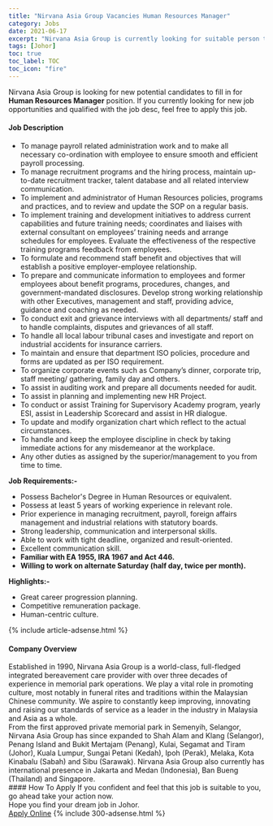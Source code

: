 ```yaml
---
title: "Nirvana Asia Group Vacancies Human Resources Manager" 
category: Jobs 
date: 2021-06-17 
excerpt: "Nirvana Asia Group is currently looking for suitable person to fill in the Human Resources Manager which based in Johor" 
tags: [Johor] 
toc: true 
toc_label: TOC 
toc_icon: "fire" 
--- 
```


<p>Nirvana Asia Group is looking for new potential candidates to fill in for <b>Human Resources Manager</b> position. If you currently looking for new job opportunities and qualified with the job desc, feel free to apply this job.
</p><div><div><h4>Job Description</h4></div><div><div><span><div><ul><li>To manage payroll related administration work and to make all necessary co-ordination with employee to ensure smooth and efficient payroll processing.</li><li>To manage recruitment programs and the hiring process, maintain up-to-date recruitment tracker, talent database and all related interview communication.</li><li>To implement and administrator of Human Resources policies, programs and practices, and to review and update the SOP on a regular basis.</li><li>To implement training and development initiatives to address current capabilities and future training needs; coordinates and liaises with external consultant on employees&#8217; training needs and arrange schedules for employees. Evaluate the effectiveness of the respective training programs feedback from employees.</li><li>To formulate and recommend staff benefit and objectives that will establish a positive employer-employee relationship.</li><li>To prepare and communicate information to employees and former employees about benefit programs, procedures, changes, and government-mandated disclosures. Develop strong working relationship with other Executives, management and staff, providing advice, guidance and coaching as needed.</li><li>To conduct exit and grievance interviews with all departments/ staff and to handle complaints, disputes and grievances of all staff.</li><li>To handle all local labour tribunal cases and investigate and report on industrial accidents for insurance carriers.</li><li>To maintain and ensure that department ISO policies, procedure and forms are updated as per ISO requirement.</li><li>To organize corporate events such as Company&#8217;s dinner, corporate trip, staff meeting/ gathering, family day and others.</li><li>To assist in auditing work and prepare all documents needed for audit.</li><li>To assist in planning and implementing new HR Project.</li><li>To conduct or assist Training for Supervisory Academy program, yearly ESI, assist in Leadership Scorecard and assist in HR dialogue.</li><li>To update and modify organization chart which reflect to the actual circumstances.</li><li>To handle and keep the employee discipline in check by taking immediate actions for any misdemeanor at the workplace.</li><li>Any other duties as assigned by the superior/management to you from time to time.</li></ul><div><strong>Job Requirements:-</strong></div><ul><li>Possess Bachelor's Degree in Human Resources or equivalent.</li><li>Possess at least 5 years of working experience in relevant role.</li><li>Prior experience in managing recruitment, payroll, foreign affairs management and industrial relations with statutory boards.</li><li>Strong leadership, communication and interpersonal skills.</li><li>Able to work with tight deadline, organized and result-oriented.</li><li>Excellent communication skill.</li><li><strong>Familiar with EA 1955, IRA 1967 and Act 446.</strong></li><li><strong>Willing to work on alternate Saturday (half day, twice per month).</strong></li></ul><div><strong>Highlights:-</strong></div><ul><li>Great career progression planning.</li><li>Competitive remuneration package.</li><li>Human-centric culture.</li></ul></div></span></div></div></div> 
{% include article-adsense.html %} 
<div><div><h4>Company Overview</h4></div><div><div><span><div><div>
<div>
		Established in 1990, Nirvana Asia Group is a world-class, full-fledged integrated bereavement care provider with over three decades of experience in memorial park operations. We play a vital role in promoting culture, most notably in funeral rites and traditions within the Malaysian Chinese community. We aspire to constantly keep improving, innovating and raising our standards of service as a leader in the industry in Malaysia and Asia as a whole.</div>
<div>
		From the first approved private memorial park in Semenyih, Selangor, Nirvana Asia Group has since expanded to Shah Alam and Klang (Selangor), Penang Island and Bukit Mertajam (Penang), Kulai, Segamat and Tiram (Johor), Kuala Lumpur, Sungai Petani (Kedah), Ipoh (Perak), Melaka, Kota Kinabalu (Sabah) and Sibu (Sarawak). Nirvana Asia Group also currently has international presence in Jakarta and Medan (Indonesia), Ban Bueng (Thailand) and Singapore.</div>
</div></div></span></div></div></div> 
#### How To Apply 
If you confident and feel that this job is suitable to you, go ahead take your action now. <br/> 
Hope you find your dream job in Johor. <br/> 
<a href="https://www.jobstreet.com.my/en/job/human-resources-manager-4592625?jobId=jobstreet-my-job-4592625&" class="btn btn--info" target="_blank" rel="nofollow noopenner">Apply Online</a> 
{% include 300-adsense.html %} 
